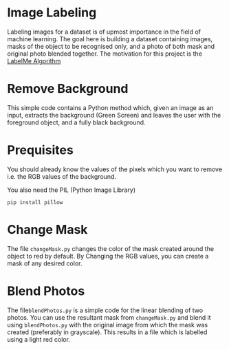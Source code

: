 # Image Labeling
Labeling images for a dataset is of upmost importance in the field of machine learning. The goal here is building a dataset containing images, masks of the object to be recognised only, and a photo of both mask and original photo blended together. The motivation for this project is the [LabelMe Algorithm](https://github.com/wkentaro/labelme)

# Remove Background 
This simple code contains a Python method which, given an image as an input, extracts the background (Green Screen) and leaves the user with the foreground object, and a fully black background. 

# Prequisites
You should already know the values of the pixels which you want to remove i.e. the RGB values of the background.

You also need the PIL (Python Image Library)

```pip install pillow```

# Change Mask 
The file ```changeMask.py``` changes the color of the mask created around the object to red by default. By Changing the RGB values, you can create a mask of any desired color. 

# Blend Photos
The file```blendPhotos.py``` is a simple code for the linear blending of two photos. You can use the resultant mask from ```changeMask.py``` and blend it using ```blendPhotos.py``` with the original image from which the mask was created (preferably in grayscale). This results in a file which is labelled using a light red color. 
